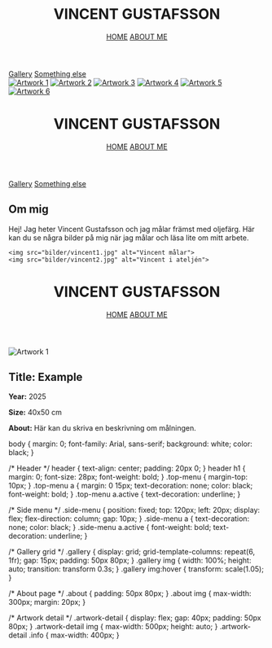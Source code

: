 <!DOCTYPE html>
<html lang="sv">
<head>
  <meta charset="UTF-8">
  <title>Vincent Gustafsson</title>
  <link rel="stylesheet" href="style.css">
</head>
<body>
  <header>
    <h1>VINCENT GUSTAFSSON</h1>
    <nav class="top-menu">
      <a href="index.html" class="active">HOME</a>
      <a href="about.html">ABOUT ME</a>
    </nav>
  </header>

  <aside class="side-menu">
    <a href="index.html" class="active">Gallery</a>
    <a href="something.html">Something else</a>
  </aside>

  <main class="gallery">
    <!-- Exempelbilder (byt src till dina egna bilder) -->
    <a href="artwork1.html"><img src="bilder/bild1.jpg" alt="Artwork 1"></a>
    <a href="artwork2.html"><img src="bilder/bild2.jpg" alt="Artwork 2"></a>
    <a href="artwork3.html"><img src="bilder/bild3.jpg" alt="Artwork 3"></a>
    <a href="artwork4.html"><img src="bilder/bild4.jpg" alt="Artwork 4"></a>
    <a href="artwork5.html"><img src="bilder/bild5.jpg" alt="Artwork 5"></a>
    <a href="artwork6.html"><img src="bilder/bild6.jpg" alt="Artwork 6"></a>
    <!-- fortsätt lägga till fler bilder -->
  </main>
</body>
</html>
<!DOCTYPE html>
<html lang="sv">
<head>
  <meta charset="UTF-8">
  <title>About Me - Vincent Gustafsson</title>
  <link rel="stylesheet" href="style.css">
</head>
<body>
  <header>
    <h1>VINCENT GUSTAFSSON</h1>
    <nav class="top-menu">
      <a href="index.html">HOME</a>
      <a href="about.html" class="active">ABOUT ME</a>
    </nav>
  </header>

  <aside class="side-menu">
    <a href="index.html">Gallery</a>
    <a href="something.html">Something else</a>
  </aside>

  <main class="about">
    <h2>Om mig</h2>
    <p>Hej! Jag heter Vincent Gustafsson och jag målar främst med oljefärg. 
       Här kan du se några bilder på mig när jag målar och läsa lite om mitt arbete.</p>

    <img src="bilder/vincent1.jpg" alt="Vincent målar">
    <img src="bilder/vincent2.jpg" alt="Vincent i ateljén">
  </main>
</body>
</html>
<!DOCTYPE html>
<html lang="sv">
<head>
  <meta charset="UTF-8">
  <title>Artwork 1 - Vincent Gustafsson</title>
  <link rel="stylesheet" href="style.css">
</head>
<body>
  <header>
    <h1>VINCENT GUSTAFSSON</h1>
    <nav class="top-menu">
      <a href="index.html">HOME</a>
      <a href="about.html">ABOUT ME</a>
    </nav>
  </header>

  <main class="artwork-detail">
    <img src="bilder/bild1.jpg" alt="Artwork 1">
    <div class="info">
      <h2>Title: Example</h2>
      <p><strong>Year:</strong> 2025</p>
      <p><strong>Size:</strong> 40x50 cm</p>
      <p><strong>About:</strong> Här kan du skriva en beskrivning om målningen.</p>
    </div>
  </main>
</body>
</html>
body {
  margin: 0;
  font-family: Arial, sans-serif;
  background: white;
  color: black;
}

/* Header */
header {
  text-align: center;
  padding: 20px 0;
}
header h1 {
  margin: 0;
  font-size: 28px;
  font-weight: bold;
}
.top-menu {
  margin-top: 10px;
}
.top-menu a {
  margin: 0 15px;
  text-decoration: none;
  color: black;
  font-weight: bold;
}
.top-menu a.active {
  text-decoration: underline;
}

/* Side menu */
.side-menu {
  position: fixed;
  top: 120px;
  left: 20px;
  display: flex;
  flex-direction: column;
  gap: 10px;
}
.side-menu a {
  text-decoration: none;
  color: black;
}
.side-menu a.active {
  font-weight: bold;
  text-decoration: underline;
}

/* Gallery grid */
.gallery {
  display: grid;
  grid-template-columns: repeat(6, 1fr);
  gap: 15px;
  padding: 50px 80px;
}
.gallery img {
  width: 100%;
  height: auto;
  transition: transform 0.3s;
}
.gallery img:hover {
  transform: scale(1.05);
}

/* About page */
.about {
  padding: 50px 80px;
}
.about img {
  max-width: 300px;
  margin: 20px;
}

/* Artwork detail */
.artwork-detail {
  display: flex;
  gap: 40px;
  padding: 50px 80px;
}
.artwork-detail img {
  max-width: 500px;
  height: auto;
}
.artwork-detail .info {
  max-width: 400px;
}
